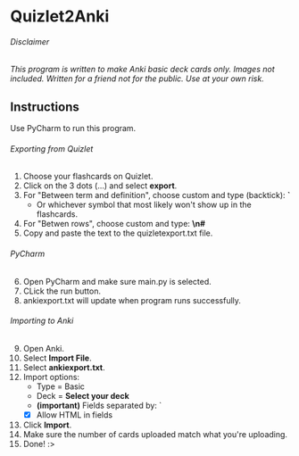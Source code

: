 # Quizlet2Anki
###### Disclaimer
*This program is written to make Anki basic deck cards only.*
*Images not included.*
*Written for a friend not for the public. Use at your own risk.*
## Instructions
Use PyCharm to run this program.
###### Exporting from Quizlet
1. Choose your flashcards on Quizlet.
2. Click on the 3 dots (...) and select **export**.
3. For "Between term and definition", choose custom and type (backtick): **`**
     - Or whichever symbol that most likely won't show up in the flashcards.
4. For "Betwen rows", choose custom and type: **\n#**
5. Copy and paste the text to the quizletexport.txt file.

###### PyCharm
6. Open PyCharm and make sure main.py is selected.
7. CLick the run button.
8. ankiexport.txt will update when program runs successfully.

###### Importing to Anki
9. Open Anki.
10. Select **Import File**.
11. Select **ankiexport.txt**.
12. Import options:
     - Type = Basic
     - Deck = **Select your deck**
     - **(important)** Fields separated by: `
     - [x] Allow HTML in fields
13. Click **Import**.
14. Make sure the number of cards uploaded match what you're uploading.
15. Done! :>
